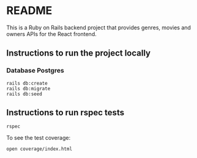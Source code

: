 # README

This is a Ruby on Rails backend project that provides genres, movies and owners APIs for the React frontend.

## Instructions to run the project locally

### Database Postgres

```
rails db:create
rails db:migrate
rails db:seed
```

## Instructions to run rspec tests

```
rspec
```

To see the test coverage:

```
open coverage/index.html
```

